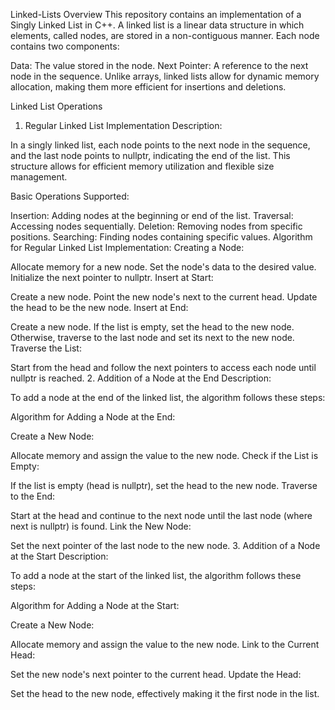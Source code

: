 Linked-Lists
Overview
This repository contains an implementation of a Singly Linked List in C++. A linked list is a linear data structure in which elements, called nodes, are stored in a non-contiguous manner. Each node contains two components:

Data: The value stored in the node.
Next Pointer: A reference to the next node in the sequence.
Unlike arrays, linked lists allow for dynamic memory allocation, making them more efficient for insertions and deletions.

Linked List Operations
1. Regular Linked List Implementation
Description:

In a singly linked list, each node points to the next node in the sequence, and the last node points to nullptr, indicating the end of the list. This structure allows for efficient memory utilization and flexible size management.

Basic Operations Supported:

Insertion: Adding nodes at the beginning or end of the list.
Traversal: Accessing nodes sequentially.
Deletion: Removing nodes from specific positions.
Searching: Finding nodes containing specific values.
Algorithm for Regular Linked List Implementation:
Creating a Node:

Allocate memory for a new node.
Set the node's data to the desired value.
Initialize the next pointer to nullptr.
Insert at Start:

Create a new node.
Point the new node's next to the current head.
Update the head to be the new node.
Insert at End:

Create a new node.
If the list is empty, set the head to the new node.
Otherwise, traverse to the last node and set its next to the new node.
Traverse the List:

Start from the head and follow the next pointers to access each node until nullptr is reached.
2. Addition of a Node at the End
Description:

To add a node at the end of the linked list, the algorithm follows these steps:

Algorithm for Adding a Node at the End:

Create a New Node:

Allocate memory and assign the value to the new node.
Check if the List is Empty:

If the list is empty (head is nullptr), set the head to the new node.
Traverse to the End:

Start at the head and continue to the next node until the last node (where next is nullptr) is found.
Link the New Node:

Set the next pointer of the last node to the new node.
3. Addition of a Node at the Start
Description:

To add a node at the start of the linked list, the algorithm follows these steps:

Algorithm for Adding a Node at the Start:

Create a New Node:

Allocate memory and assign the value to the new node.
Link to the Current Head:

Set the new node's next pointer to the current head.
Update the Head:

Set the head to the new node, effectively making it the first node in the list.
